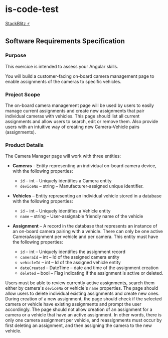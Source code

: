 # is-code-test

[StackBlitz ⚡️](https://stackblitz.com/edit/is-code-test)

## Software Requirements Specification

### Purpose

This exercice is intended to assess your Angular skills.

You will build a customer-facing on-board camera management page to enable assignments of the cameras to specific vehicles. 

### Project Scope

The on-board camera management page will be used by users to easily manage current assignments and create new assignments that pair individual cameras with vehicles. This page should list all current assignments and allow users to search, edit or remove them. Also provide users with an intuitive way of creating new Camera-Vehicle pairs (assignments). 

### Product Details

The Camera Manager page will work with three entities: 

- **Cameras** - Entity representing an individual on-board camera device, with the following properties: 
  - `id` – int – Uniquely identifies a Camera entity 
  - `deviceNo` – string – Manufacturer-assigned unique identifier. 

- **Vehicles** – Entity representing an individual vehicle stored in a database with the following properties: 
  - `id` – int – Uniquely identifies a Vehicle entity 
  - `name` – string – User-assignable friendly name of the vehicle 

- **Assignment** – A record in the database that represents an instance of an on-board camera pairing with a vehicle. There can only be one active CameraAssignment per vehicle and per camera. This entity must have the following properties: 
  - `id` – int – Uniquely identifies the assignment record 
  - `cameraId` – int – Id of the assigned camera entity 
  - `vehicleId` – int – Id of the assigned vehicle entity 
  - `dateCreated` – DateTime – date and time of the assignment creation 
  - `deleted` – bool – Flag indicating if the assignment is active or deleted. 

Users must be able to review currently active assignments, search them either by camera's `deviceNo` or vehicle's `name` properties. The page should allow users to delete individual existing assignments and create new ones. During creation of a new assignment, the page should check if the selected camera or vehicle have existing assignments and prompt the user accordingly. The page should not allow creation of an assignment for a camera or a vehicle that have an active assignment. In other words, there is only one camera assignment per vehicle, and reassignments must occur by first deleting an assignment, and then assigning the camera to the new vehicle. 


